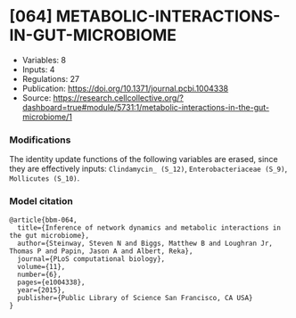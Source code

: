 # \[064\] METABOLIC-INTERACTIONS-IN-GUT-MICROBIOME

 - Variables: 8
 - Inputs: 4
 - Regulations: 27
 - Publication: https://doi.org/10.1371/journal.pcbi.1004338
 - Source: https://research.cellcollective.org/?dashboard=true#module/5731:1/metabolic-interactions-in-the-gut-microbiome/1


### Modifications

The identity update functions of the following variables are erased, since they are effectively inputs: `Clindamycin_ (S_12)`, `Enterobacteriaceae (S_9)`, `Mollicutes (S_10)`.

### Model citation

```
@article{bbm-064,
  title={Inference of network dynamics and metabolic interactions in the gut microbiome},
  author={Steinway, Steven N and Biggs, Matthew B and Loughran Jr, Thomas P and Papin, Jason A and Albert, Reka},
  journal={PLoS computational biology},
  volume={11},
  number={6},
  pages={e1004338},
  year={2015},
  publisher={Public Library of Science San Francisco, CA USA}
}

```


